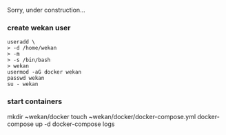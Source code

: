 Sorry, under construction...

### create wekan user

``` shell-session
useradd \
> -d /home/wekan
> -m
> -s /bin/bash
> wekan
usermod -aG docker wekan
passwd wekan
su - wekan
```

### start containers
mkdir ~wekan/docker
touch ~wekan/docker/docker-compose.yml
docker-compose up -d
docker-compose logs
